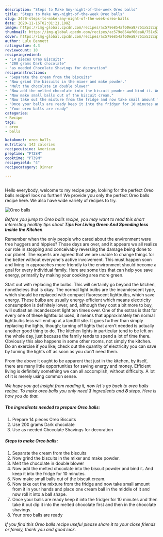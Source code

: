 ```yaml
---
description: "Steps to Make Any-night-of-the-week Oreo balls"
title: "Steps to Make Any-night-of-the-week Oreo balls"
slug: 2478-steps-to-make-any-night-of-the-week-oreo-balls
date: 2020-11-16T02:01:21.108Z
image: https://img-global.cpcdn.com/recipes/ac579e854af60ea8/751x532cq70/oreo-balls-recipe-main-photo.jpg
thumbnail: https://img-global.cpcdn.com/recipes/ac579e854af60ea8/751x532cq70/oreo-balls-recipe-main-photo.jpg
cover: https://img-global.cpcdn.com/recipes/ac579e854af60ea8/751x532cq70/oreo-balls-recipe-main-photo.jpg
author: Lulu Bennett
ratingvalue: 4.3
reviewcount: 10
recipeingredient:
- "14 pieces Oreo Biscuits"
- "200 grams Dark chocolate"
- "as needed Chocolate Shavings for decoration"
recipeinstructions:
- "Separate the cream from the biscuits"
- "Now grind the biscuits in the mixer and make powder."
- "Melt the chocolate in double blower"
- "Now add the melted chocolate into the biscuit powder and bind it. And keep it into the fridge for 10 minutes."
- "Now make small balls out of the biscuit cream."
- "Now take out the mixture from the fridge and now take small amount from it in your hands and place one cream ball in the middle of it and now roll it into a ball shape."
- "Once your balls are ready keep it into the fridger for 10 minutes and then take it out dip it into the melted chocolate first and then in the chocolate shavings."
- "Your oreo balls are ready"
categories:
- Recipe
tags:
- oreo
- balls

katakunci: oreo balls 
nutrition: 143 calories
recipecuisine: American
preptime: "PT28M"
cooktime: "PT39M"
recipeyield: "4"
recipecategory: Dinner

---
```

<br>
Hello everybody, welcome to my recipe page, looking for the perfect Oreo balls recipe? look no further! We provide you only the perfect Oreo balls recipe here. We also have wide variety of recipes to try.
<br>


![Oreo balls](https://img-global.cpcdn.com/recipes/ac579e854af60ea8/751x532cq70/oreo-balls-recipe-main-photo.jpg)

<i>Before you jump to Oreo balls recipe, you may want to read this short interesting healthy tips about 
<strong>Tips For Living Green And Spending less Inside the Kitchen</strong>.</i>
</br>

Remember when the only people who cared about the environment were tree huggers and hippies? Those days are over, and it appears we all realize our role in stopping and conceivably reversing the damage being done to our planet. The experts are agreed that we are unable to change things for the better without everyone's active involvement. This must happen soon and living in approaches more friendly to the environment should become a goal for every individual family. Here are some tips that can help you save energy, primarily by making your cooking area more green.

Start out with replacing the bulbs. This will certainly go beyond the kitchen, nonetheless that is okay. The normal light bulbs are the incandescent type, which should be replaced with compact fluorescent lightbulbs, which save energy. These bulbs are usually energy-efficient which means electricity consumption is definitely lower, and, although they cost a bit more to buy, will outlast an incandescent light ten times over. One of the extras is that for every one of these lightbulbs used, it means that approximately ten normal lightbulbs less will end up at a landfill site. It goes further than simply replacing the lights, though; turning off lights that aren't needed is actually another good thing to do. The kitchen lights in particular tend to be left on the whole day, just because the family tends to spend a lot of time there. Obviously this also happens in some other rooms, not simply the kitchen. Do an exercise if you like; check out the quantity of electricity you can save by turning the lights off as soon as you don't need them.

From the above it ought to be apparent that just in the kitchen, by itself, there are many little opportunities for saving energy and money. Efficient living is definitely something we can all accomplish, without difficulty. A lot of it is merely using common sense.


<i>We hope you got insight from reading it, now let's go back to oreo balls recipe. To make oreo balls you only need <strong>3</strong> ingredients and <strong>8</strong> steps. Here is how you do that.
</i>

##### The ingredients needed to prepare Oreo balls:

1. Prepare 14 pieces Oreo Biscuits
1. Use 200 grams Dark chocolate
1. Use as needed Chocolate Shavings for decoration


##### Steps to make Oreo balls:

1. Separate the cream from the biscuits
1. Now grind the biscuits in the mixer and make powder.
1. Melt the chocolate in double blower
1. Now add the melted chocolate into the biscuit powder and bind it. And keep it into the fridge for 10 minutes.
1. Now make small balls out of the biscuit cream.
1. Now take out the mixture from the fridge and now take small amount from it in your hands and place one cream ball in the middle of it and now roll it into a ball shape.
1. Once your balls are ready keep it into the fridger for 10 minutes and then take it out dip it into the melted chocolate first and then in the chocolate shavings.
1. Your oreo balls are ready


<i>If you find this Oreo balls recipe useful please share it to your close friends or family, thank you and good luck.</i>
